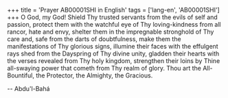+++
title = 'Prayer AB00001SHI in English'
tags = ['lang-en', 'AB00001SHI']
+++
O God, my God!  Shield Thy trusted servants from the evils of self and passion, protect them with the watchful eye of Thy loving-kindness from all rancor, hate and envy, shelter them in the impregnable stronghold of Thy care and, safe from the darts of doubtfulness, make them the manifestations of Thy glorious signs, illumine their faces with the effulgent rays shed from the Dayspring of Thy divine unity, gladden their hearts with the verses revealed from Thy holy kingdom, strengthen their loins by Thine all-swaying power that cometh from Thy realm of glory.  Thou art the All-Bountiful, the Protector, the Almighty, the Gracious.

-- Abdu'l-Bahá
